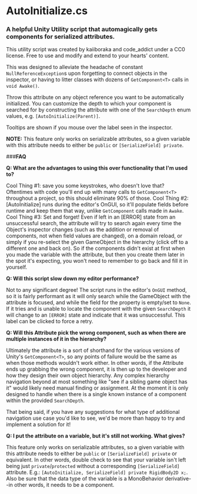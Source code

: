 # AutoInitialize.cs
### A helpful Unity Utility script that automagically gets components for serialized attributes. 

This utility script was created by kaiiboraka and code_addict under a CC0 license.
Free to use and modify and extend to your hearts' content.

This was designed to alleviate the headache of constant `NullReferenceException`s upon forgetting to connect objects in the inspector, or having to litter classes with dozens of `GetComponent<T>` calls in `void Awake()`.

Throw this attribute on any object reference you want to be automatically initialized. You can customize the depth to which your component is searched for by constructing the attribute with one of the `SearchDepth` enum values, e.g. `[AutoInitialize(Parent)]`.

Tooltips are shown if you mouse over the label seen in the inspector.

**NOTE:** This feature only works on serializable attributes, so a given variable with this attribute needs to either be `public` or `[SerializeField] private`.

###**FAQ**

**Q: What are the advantages to using this over functionality that I'm used to?**

Cool Thing #1: save you some keystrokes, who doesn't love that? Oftentimes with code you'll end up with many calls to `GetComponent<T>` throughout a project, so this should eliminate 90% of those.
Cool Thing #2: \[AutoInitialize\] runs during the editor's OnGUI, so it'll populate fields before runtime and keep them that way, unlike `GetComponent` calls made in `Awake`.
Cool Thing #3: Set and forget! Even if left in an \[ERROR\] state from an unsuccessful search, the attribute will try to search again every time the Object's inspector changes (such as the addition or removal of components, not when field values are changed), on a domain reload, or simply if you re-select the given GameObject in the hierarchy (click off to a different one and back on). So if the components didn't exist at first when you made the variable with the attribute, but then you create them later in the spot it's expecting, you won't need to remember to go back and fill it in yourself.

**Q: Will this script slow down my editor performance?**

Not to any significant degree! The script runs in the editor's `OnGUI` method, so it is fairly performant as it will only search while the GameObject with the attribute is focused, and while the field for the property is empty/set to `None`. If it tries and is unable to locate the component with the given `SearchDepth` it will change to an `[ERROR]` state and indicate that it was unsuccessful. This label can be clicked to force a retry. 

**Q: Will this Attribute pick the wrong component, such as when there are multiple instances of it in the hierarchy?**

Ultimately the attribute is a sort of shorthand for the various versions of Unity's `GetComponent<T>`, so any points of failure would be the same as when those methods wouldn't work either. In other words, if the Attribute ends up grabbing the wrong component, it is then up to the developer and how they design their own object hierarchy. Any complex hierarchy navigation beyond at most something like "see if a sibling game object has it" would likely need manual finding or assignment. At the moment it is only designed to handle when there is a single known instance of a component within the provided `SearchDepth`.

That being said, if you have any suggestions for what type of additional navigation use case you'd like to see, we'd be more than happy to try and implement a solution for it!

**Q: I put the attribute on a variable, but it's still not working. What gives?**

This feature only works on serializable attributes, so a given variable with this attribute needs to either be `public` or `[SerializeField] private` or equivalent. In other words, double check to see that your variable isn't left being just `private`/`protected` without a corresponding `[SerializeField]` attribute. E.g.: `[AutoInitialize, SerializeField] private RigidBody2D x;`. Also be sure that the data type of the variable is a MonoBehavior derivative--in other words, it needs to be a component.
